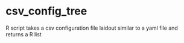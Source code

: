 # csv_config_tree
R script takes a csv configuration file laidout similar to a yaml file and returns a R list
